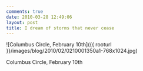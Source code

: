 ```yaml
---
comments: true
date: 2010-03-28 12:49:06
layout: post
title: I dream of storms that never cease
---
```


![Columbus Circle, February 10th]({{ rooturl }}/images/blog/2010/02/0210001350a1-768x1024.jpg)

Columbus Circle, February 10th
